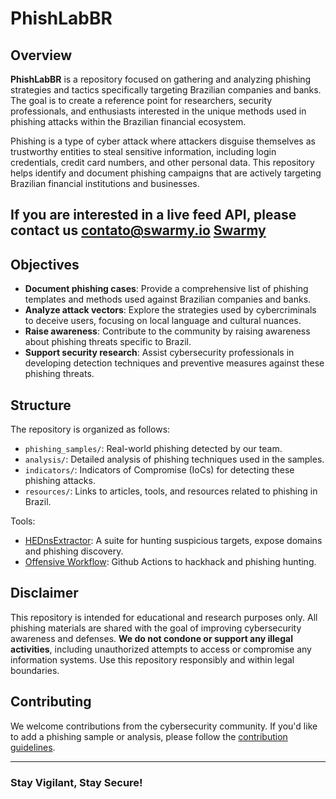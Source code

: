 # PhishLabBR

## Overview

**PhishLabBR** is a repository focused on gathering and analyzing phishing strategies and tactics specifically targeting Brazilian companies and banks. The goal is to create a reference point for researchers, security professionals, and enthusiasts interested in the unique methods used in phishing attacks within the Brazilian financial ecosystem.

Phishing is a type of cyber attack where attackers disguise themselves as trustworthy entities to steal sensitive information, including login credentials, credit card numbers, and other personal data. This repository helps identify and document phishing campaigns that are actively targeting Brazilian financial institutions and businesses.

## If you are interested in a live feed API, please contact us <contato@swarmy.io> [Swarmy](https://www.linkedin.com/company/swarmyio)

## Objectives

- **Document phishing cases**: Provide a comprehensive list of phishing templates and methods used against Brazilian companies and banks.
- **Analyze attack vectors**: Explore the strategies used by cybercriminals to deceive users, focusing on local language and cultural nuances.
- **Raise awareness**: Contribute to the community by raising awareness about phishing threats specific to Brazil.
- **Support security research**: Assist cybersecurity professionals in developing detection techniques and preventive measures against these phishing threats.

## Structure

The repository is organized as follows:

- `phishing_samples/`: Real-world phishing detected by our team.
- `analysis/`: Detailed analysis of phishing techniques used in the samples.
- `indicators/`: Indicators of Compromise (IoCs) for detecting these phishing attacks.
- `resources/`: Links to articles, tools, and resources related to phishing in Brazil.

Tools:

- [HEDnsExtractor](https://github.com/HuntDownProject/HEDnsExtractor): A suite for hunting suspicious targets, expose domains and phishing discovery.
- [Offensive Workflow](https://github.com/HuntDownProject/hackbahia): Github Actions to hackhack and phishing hunting.

## Disclaimer

This repository is intended for educational and research purposes only. All phishing materials are shared with the goal of improving cybersecurity awareness and defenses. **We do not condone or support any illegal activities**, including unauthorized attempts to access or compromise any information systems. Use this repository responsibly and within legal boundaries.

## Contributing

We welcome contributions from the cybersecurity community. If you'd like to add a phishing sample or analysis, please follow the [contribution guidelines](CONTRIBUTING.md).

---

### Stay Vigilant, Stay Secure!
